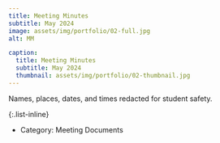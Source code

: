 ```yaml
---
title: Meeting Minutes
subtitle: May 2024
image: assets/img/portfolio/02-full.jpg
alt: MM

caption:
  title: Meeting Minutes
  subtitle: May 2024
  thumbnail: assets/img/portfolio/02-thumbnail.jpg
---
```

Names, places, dates, and times redacted for student safety.

{:.list-inline}
- Category: Meeting Documents
